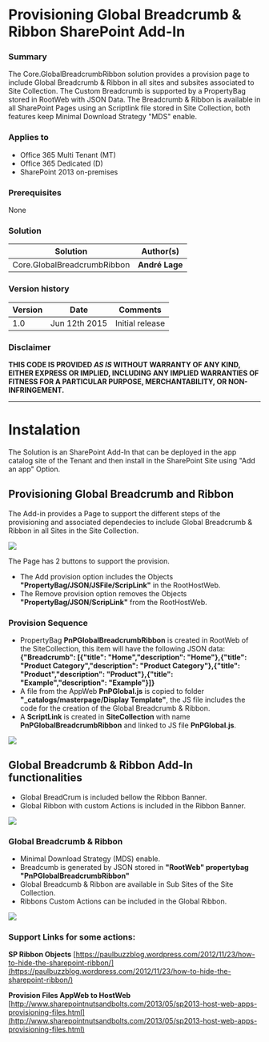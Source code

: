 # Provisioning Global Breadcrumb & Ribbon SharePoint Add-In #

### Summary ###
The Core.GlobalBreadcrumbRibbon solution provides a provision page to include Global Breadcrumb & Ribbon in all sites and subsites associated to Site Collection. The Custom Breadcrumb is supported by a PropertyBag stored in RootWeb with JSON Data. The Breadcrumb & Ribbon is available in all SharePoint Pages using an Scriptlink file stored in Site Collection, both features keep Minimal Download Strategy "MDS" enable.

### Applies to ###
-  Office 365 Multi Tenant (MT)
-  Office 365 Dedicated (D)
-  SharePoint 2013 on-premises

### Prerequisites ###
None

### Solution ###
Solution | Author(s)
---------|----------
Core.GlobalBreadcrumbRibbon| **André Lage**

### Version history ###
Version  | Date | Comments
---------| -----| --------
1.0  | Jun 12th 2015 | Initial release

### Disclaimer ###
**THIS CODE IS PROVIDED *AS IS* WITHOUT WARRANTY OF ANY KIND, EITHER EXPRESS OR IMPLIED, INCLUDING ANY IMPLIED WARRANTIES OF FITNESS FOR A PARTICULAR PURPOSE, MERCHANTABILITY, OR NON-INFRINGEMENT.**


----------

# Instalation #
The Solution is an SharePoint Add-In that can be deployed in the app catalog site of the Tenant and then install in the SharePoint Site using "Add an app" Option.

## Provisioning Global Breadcrumb and Ribbon ##

The Add-in provides a Page to support the different steps of the provisioning and associated dependecies to include Global Breadcrumb & Ribbon in all Sites in the Site Collection.

![](http://i.imgur.com/eEaSbCE.png)

The Page has 2 buttons to support the provision.

- The Add provision option includes the Objects **"PropertyBag/JSON/JSFile/ScripLink"** in the RootHostWeb.
- The Remove provision option removes the Objects **"PropertyBag/JSON/ScripLink"** from the RootHostWeb.

### Provision Sequence ###
- PropertyBag **PnPGlobalBreadcrumbRibbon** is created in RootWeb of the SiteCollection, this item will have the following JSON data:
**{"Breadcrumb": [{"title": "Home","description": "Home"},{"title": "Product Category","description": "Product Category"},{"title": "Product","description": "Product"},{"title": "Example","description": "Example"}]}**
- A file from the AppWeb **PnPGlobal.js** is copied to folder **"_catalogs/masterpage/Display Template"**, the JS file includes the code for the creation of the Global Breadcrumb & Ribbon. 
- A **ScriptLink** is created in **SiteCollection** with name **PnPGlobalBreadcrumbRibbon** and linked to JS file **PnPGlobal.js**.

![](http://i.imgur.com/9uRUT6H.png)

## Global Breadcrumb & Ribbon Add-In functionalities ##
- Global BreadCrum is included bellow the Ribbon Banner.
- Global Ribbon with custom Actions is included in the Ribbon Banner.

![](http://i.imgur.com/AkgRyqK.png)

### Global Breadcrumb & Ribbon ###
- Minimal Download Strategy (MDS) enable.
- Breadcumb is generated by JSON stored in **"RootWeb" propertybag "PnPGlobalBreadcrumbRibbon"**
- Global Breadcumb & Ribbon are available in Sub Sites of the Site Collection.
- Ribbons Custom Actions can be included in the Global Ribbon.

![](http://i.imgur.com/bEF5uHX.png)


### Support Links for some actions: ###
**SP Ribbon Objects**
[https://paulbuzzblog.wordpress.com/2012/11/23/how-to-hide-the-sharepoint-ribbon/](https://paulbuzzblog.wordpress.com/2012/11/23/how-to-hide-the-sharepoint-ribbon/)

**Provision Files AppWeb to HostWeb**
[http://www.sharepointnutsandbolts.com/2013/05/sp2013-host-web-apps-provisioning-files.html](http://www.sharepointnutsandbolts.com/2013/05/sp2013-host-web-apps-provisioning-files.html)
